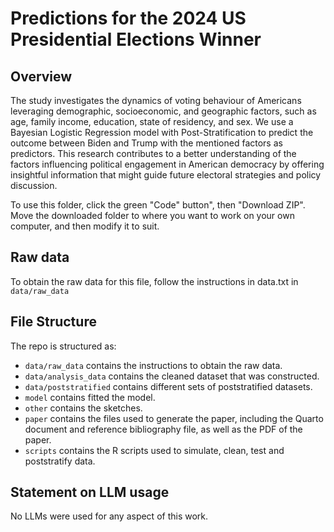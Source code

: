 # Predictions for the 2024 US Presidential Elections Winner

## Overview
The study investigates the dynamics of voting behaviour of Americans leveraging demographic, socioeconomic, and geographic factors, such as age, family income, education, state of residency, and sex. We use a Bayesian Logistic Regression model with Post-Stratification to predict the outcome between Biden and Trump with the mentioned factors as predictors. This research contributes to a better understanding of the factors influencing political engagement in American democracy by offering insightful information that might guide future electoral strategies and policy discussion.

To use this folder, click the green "Code" button", then "Download ZIP". Move the downloaded folder to where you want to work on your own computer, and then modify it to suit.

## Raw data
To obtain the raw data for this file, follow the instructions in data.txt in `data/raw_data`

## File Structure
The repo is structured as:

-   `data/raw_data` contains the instructions to obtain the raw data.
-   `data/analysis_data` contains the cleaned dataset that was constructed.
-   `data/poststratified` contains different sets of poststratified datasets.
-   `model` contains fitted the model. 
-   `other` contains the sketches.
-   `paper` contains the files used to generate the paper, including the Quarto document and reference bibliography file, as well as the PDF of the paper. 
-   `scripts` contains the R scripts used to simulate, clean, test and poststratify data.

## Statement on LLM usage
No LLMs were used for any aspect of this work.
